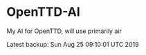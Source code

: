 # OpenTTD-AI
My AI for OpenTTD, will use primarily air

Latest backup: Sun Aug 25 09:10:01 UTC 2019
